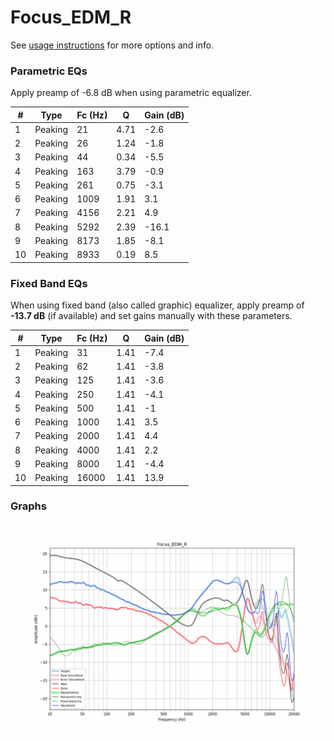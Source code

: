 # Focus_EDM_R
See [usage instructions](https://github.com/jaakkopasanen/AutoEq#usage) for more options and info.

### Parametric EQs
Apply preamp of -6.8 dB when using parametric equalizer.

|   # | Type    |   Fc (Hz) |    Q |   Gain (dB) |
|-----|---------|-----------|------|-------------|
|   1 | Peaking |        21 | 4.71 |        -2.6 |
|   2 | Peaking |        26 | 1.24 |        -1.8 |
|   3 | Peaking |        44 | 0.34 |        -5.5 |
|   4 | Peaking |       163 | 3.79 |        -0.9 |
|   5 | Peaking |       261 | 0.75 |        -3.1 |
|   6 | Peaking |      1009 | 1.91 |         3.1 |
|   7 | Peaking |      4156 | 2.21 |         4.9 |
|   8 | Peaking |      5292 | 2.39 |       -16.1 |
|   9 | Peaking |      8173 | 1.85 |        -8.1 |
|  10 | Peaking |      8933 | 0.19 |         8.5 |

### Fixed Band EQs
When using fixed band (also called graphic) equalizer, apply preamp of **-13.7 dB** (if available) and set gains manually with these parameters.

|   # | Type    |   Fc (Hz) |    Q |   Gain (dB) |
|-----|---------|-----------|------|-------------|
|   1 | Peaking |        31 | 1.41 |        -7.4 |
|   2 | Peaking |        62 | 1.41 |        -3.8 |
|   3 | Peaking |       125 | 1.41 |        -3.6 |
|   4 | Peaking |       250 | 1.41 |        -4.1 |
|   5 | Peaking |       500 | 1.41 |        -1   |
|   6 | Peaking |      1000 | 1.41 |         3.5 |
|   7 | Peaking |      2000 | 1.41 |         4.4 |
|   8 | Peaking |      4000 | 1.41 |         2.2 |
|   9 | Peaking |      8000 | 1.41 |        -4.4 |
|  10 | Peaking |     16000 | 1.41 |        13.9 |

### Graphs
![](./Focus_EDM_R.png)
